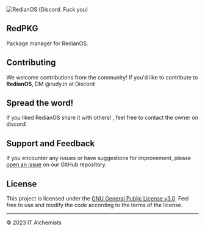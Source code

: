 ![RedianOS](https://media.discordapp.net/attachments/1115201322233372745/1136309959332728862/image.png?width=1451&height=258) (Discord. Fuck you)
## RedPKG
Package manager for RedianOS.

## Contributing

We welcome contributions from the community! If you'd like to contribute to **RedianOS**, DM @rudy.in at Discord

## Spread the word!

If you liked RedianOS share it with others! , feel free to contact the owner on discord!

## Support and Feedback

If you encounter any issues or have suggestions for improvement, please [open an issue](https://discord.gg/jVAc56YChE) on our GitHub repository.

## License

This project is licensed under the [GNU General Public License v3.0](LICENSE). Feel free to use and modify the code according to the terms of the license.

---

© 2023 IT Alchemists
